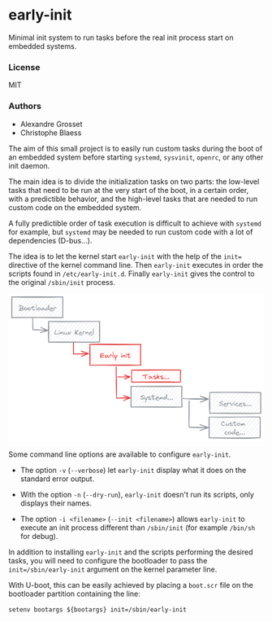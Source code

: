 # early-init

Minimal init system to run tasks before the real init process start on embedded systems.

### License

MIT

### Authors

- Alexandre Grosset
- Christophe Blaess

The aim of this small project is to easily run custom tasks during the boot of an embedded system before starting `systemd`, `sysvinit`, `openrc`, or any other init daemon.

The main idea is to divide the initialization tasks on two parts: the low-level tasks that need to be run at the very start of the boot, in a certain order, with a predictible behavior, and the high-level tasks that are needed to run custom code on the embedded system.

A fully predictible order of task execution is difficult to achieve with `systemd` for example, but `systemd` may be needed to run custom code with a lot of dependencies (D-bus...).

The idea is to let the kernel start `early-init` with the help of the `init=` directive of the kernel command line.
Then `early-init` executes in order the scripts found in `/etc/early-init.d`.
Finally `early-init` gives the control to the original `/sbin/init` process.

![Boot workflow](doc/early-init.png)

Some command line options are available to configure `early-init`.

- The option `-v` (`--verbose`) let `early-init` display what it does on the standard error output.

- With the option `-n` (`--dry-run`), `early-init` doesn't run its scripts, only displays their names.

- The option `-i <filename>` (`--init <filename>`) allows `early-init` to execute an init process different than `/sbin/init` (for example `/bin/sh` for debug).

In addition to installing `early-init` and the scripts performing the desired tasks, you will need to configure the bootloader to pass the `init=/sbin/early-init` argument on the kernel parameter line.

With U-boot, this can be easily achieved by placing a `boot.scr` file on the bootloader partition containing the line:

```
setenv bootargs ${bootargs} init=/sbin/early-init
```
